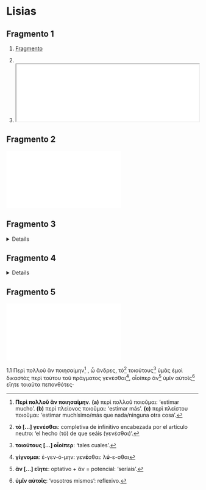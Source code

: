 # Lisias


## Fragmento 1

1. [Fragmento](Fragmento_001.md)

2. 
3. <iframe style="width:100%;" src="Fragmento_001.html"></iframe>




## Fragmento 2

![Fragmento](Fragmento_001.md)


## Fragmento 3

<details>
<iframe style="width:100%;" src="Fragmento_001.html"></iframe>
</details>


## Fragmento 4

<details>
<iframe style="width:100%;" src="Fragmento_001.md"></iframe>
</details>


## Fragmento 5

![Fragmento](Fragmento_001.html)



1.1 Περὶ πολλοῦ ἂν ποιησαίμην[^1] , ὦ ἄνδρες, τὸ[^3] τοιούτους[^4] ὑμᾶς ἐμοὶ δικαστὰς περὶ τούτου τοῦ πράγματος γενέσθαι[^2], οἷοίπερ ἂν[^5] ὑμῖν αὐτοῖς[^6] εἴητε τοιαῦτα πεπονθότες·

[^1]: **Περὶ πολλοῦ ἂν ποιησαίμην**.
**(a)** περὶ πολλοῦ ποιοῦμαι: ‘estimar mucho’.
**(b)** περὶ πλείονος ποιοῦμαι: ‘estimar más’.
**(c)** περὶ πλείστου ποιοῦμαι: ‘estimar muchísimo/más que nada/ninguna otra cosa’.
[^2]: **γίγνομαι**: ἐ-γεν-ό-μην:
γεν**έ**σθαι: λ**ύ**-ε-σθαι 
[^3]: **τὸ […] γενέσθαι**: completiva de infinitivo encabezada por el artículo neutro: ‘el hecho (τό) de  que seáis (γενέσθαι)’.
[^4]: **τοιούτους […] οἷοίπερ**: ‘tales cuales’.
[^5]: **ἂν […] εἴητε**: optativo + ἄν = potencial: ‘seríais’.
[^6]: **ὑμῖν αὐτοῖς**: ‘vosotros mismos’: reflexivo.
